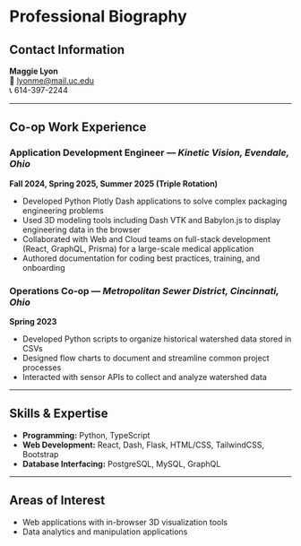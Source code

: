 # Professional Biography

## Contact Information
**Maggie Lyon**  
📧 lyonme@mail.uc.edu  
📞 614-397-2244  

---

## Co-op Work Experience

### Application Development Engineer — *Kinetic Vision, Evendale, Ohio*  
**Fall 2024, Spring 2025, Summer 2025 (Triple Rotation)**  
- Developed Python Plotly Dash applications to solve complex packaging engineering problems  
- Used 3D modeling tools including Dash VTK and Babylon.js to display engineering data in the browser  
- Collaborated with Web and Cloud teams on full-stack development (React, GraphQL, Prisma) for a large-scale medical application  
- Authored documentation for coding best practices, training, and onboarding  

### Operations Co-op — *Metropolitan Sewer District, Cincinnati, Ohio*  
**Spring 2023**  
- Developed Python scripts to organize historical watershed data stored in CSVs  
- Designed flow charts to document and streamline common project processes  
- Interacted with sensor APIs to collect and analyze watershed data  

---

## Skills & Expertise

- **Programming:** Python, TypeScript  
- **Web Development:** React, Dash, Flask, HTML/CSS, TailwindCSS, Bootstrap  
- **Database Interfacing:** PostgreSQL, MySQL, GraphQL  

---

## Areas of Interest

- Web applications with in-browser 3D visualization tools  
- Data analytics and manipulation applications  
